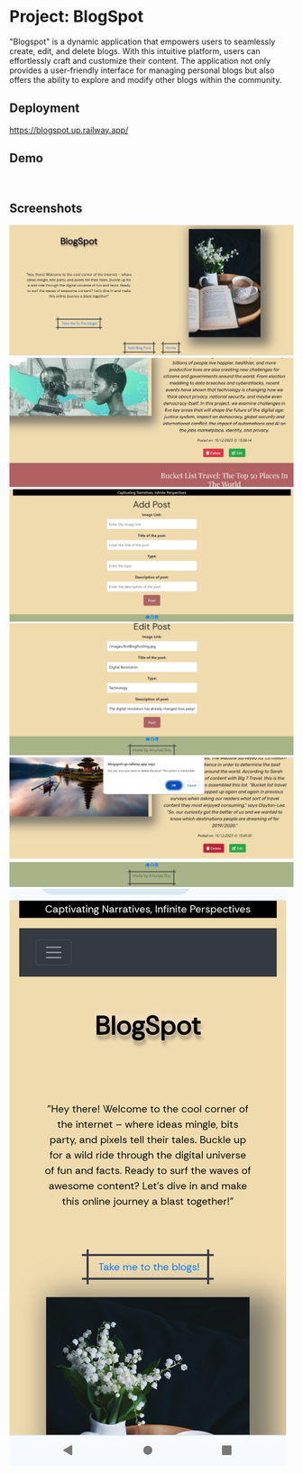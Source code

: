 
# Project: BlogSpot

"Blogspot" is a dynamic application that empowers users to seamlessly create, edit, and delete blogs. With this intuitive platform, users can effortlessly craft and customize their content. The application not only provides a user-friendly interface for managing personal blogs but also offers the ability to explore and modify other blogs within the community.



## Deployment

https://blogspot.up.railway.app/



## Demo

<img href="blob:https://iitkgpacin-my.sharepoint.com/ce655574-ea99-4bd9-814e-cd879667138b" />

## Screenshots

<img src="https://github.com/AnunakRoy/BlogSpot/blob/main/public/screenshots/img1.jpg" />
<img src="https://github.com/AnunakRoy/BlogSpot/blob/main/public/screenshots/img2.jpg" />
<img src="https://github.com/AnunakRoy/BlogSpot/blob/main/public/screenshots/img3.jpg" />
<img src="https://github.com/AnunakRoy/BlogSpot/blob/main/public/screenshots/img4.jpg" />
<img src="https://github.com/AnunakRoy/BlogSpot/blob/main/public/screenshots/img5.jpg" />
<img src="https://github.com/AnunakRoy/BlogSpot/blob/main/public/screenshots/img_mobile.png" />
